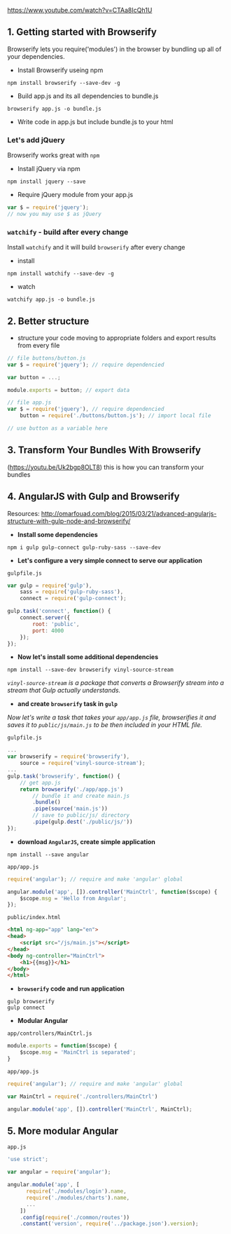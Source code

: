 https://www.youtube.com/watch?v=CTAa8IcQh1U

## 1. Getting started with Browserify
Browserify lets you require('modules') in the browser by bundling up all of your dependencies.

- Install Browserify useing npm
```
npm install browserify --save-dev -g
```
- Build app.js and its all dependencies to bundle.js
```
browserify app.js -o bundle.js
```
- Write code in app.js but include bundle.js to your html

### Let's add jQuery
Browserify works great with `npm`

- Install jQuery via npm
```
npm install jquery --save
```
- Require jQuery module from your app.js
```javascript
var $ = require('jquery');
// now you may use $ as jQuery
```

### `watchify` - build after every change
Install `watchify` and it will build `browserify` after every change
- install
```
npm install watchify --save-dev -g
```
- watch
```
watchify app.js -o bundle.js
```

## 2. Better structure
- structure your code moving to appropriate folders and export results from every file
```javascript
// file buttons/button.js
var $ = require('jquery'); // require dependencied

var button = ...;

module.exports = button; // export data
```

```javascript
// file app.js
var $ = require('jquery'), // require dependencied
	button = require('./buttons/button.js'); // import local file

// use button as a variable here
```

## 3. Transform Your Bundles With Browserify
(https://youtu.be/Uk2bgp8OLT8)
this is how you can transform your bundles

## 4. AngularJS with Gulp and Browserify
Resources:
http://omarfouad.com/blog/2015/03/21/advanced-angularjs-structure-with-gulp-node-and-browserify/

- **Install some dependencies**
```
npm i gulp gulp-connect gulp-ruby-sass --save-dev
```
- **Let's configure a very simple connect to serve our application**

`gulpfile.js`
```javascript
var gulp = require('gulp'),
	sass = require('gulp-ruby-sass'),
	connect = require('gulp-connect');

gulp.task('connect', function() {
	connect.server({
		root: 'public',
		port: 4000
	});
});
```

- **Now let's install some additional dependencies**
```
npm install --save-dev browserify vinyl-source-stream
```

*`vinyl-source-stream` is a package that converts a Browserify stream into a stream that Gulp actually understands.*

- **and create `browserify` task in `gulp`**

*Now let's write a task that takes your `app/app.js` file, browserifies it and saves it to `public/js/main.js` to be then included in your HTML file.*

`gulpfile.js`
```javascript
...
var browserify = require('browserify'),
	source = require('vinyl-source-stream');
...
gulp.task('browserify', function() {
	// get app.js
	return browserify('./app/app.js')
		// bundle it and create main.js
		.bundle()
		.pipe(source('main.js'))
		// save to public/js/ directory
		.pipe(gulp.dest('./public/js/'))
});
```

- **download `AngularJS`, create simple application**

```
npm install --save angular
```

`app/app.js`
```javascript
require('angular'); // require and make 'angular' global

angular.module('app', []).controller('MainCtrl', function($scope) {
	$scope.msg = 'Hello from Angular';
});
```

`public/index.html`
```html
<html ng-app="app" lang="en">
<head>
	<script src="/js/main.js"></script>
</head>
<body ng-controller="MainCtrl">
	<h1>{{msg}}</h1>
</body>
</html>
```

- **`browserify` code and run application**

```
gulp browserify
gulp connect
```

- **Modular Angular**

`app/controllers/MainCtrl.js`
```javascript
module.exports = function($scope) {
	$scope.msg = 'MainCtrl is separated';
}
```

`app/app.js`
```javascript
require('angular'); // require and make 'angular' global

var MainCtrl = require('./controllers/MainCtrl')

angular.module('app', []).controller('MainCtrl', MainCtrl);
```

## 5. More modular Angular

`app.js`
```js
'use strict';

var angular = require('angular');

angular.module('app', [
      require('./modules/login').name,
      require('./modules/charts').name,
      ...
    ])
    .config(require('./common/routes'))
    .constant('version', require('../package.json').version);
```
